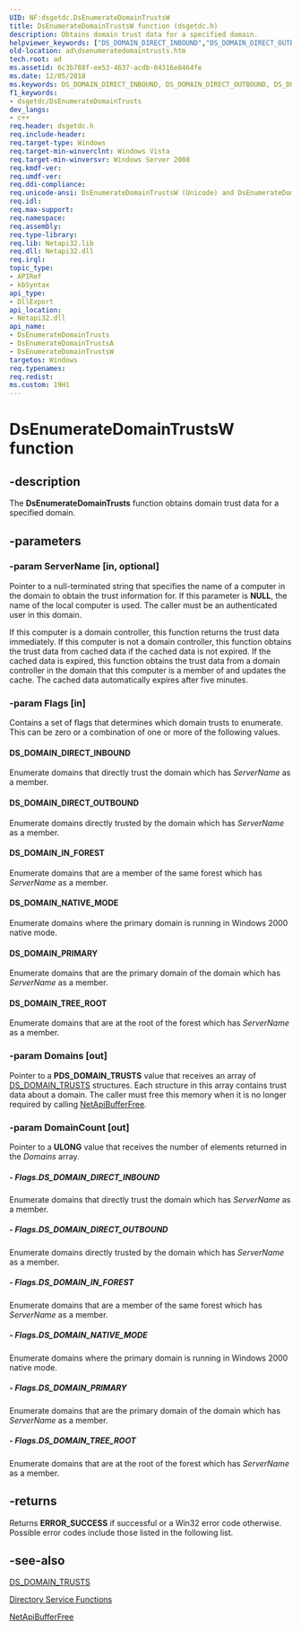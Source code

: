 ```yaml
---
UID: NF:dsgetdc.DsEnumerateDomainTrustsW
title: DsEnumerateDomainTrustsW function (dsgetdc.h)
description: Obtains domain trust data for a specified domain.
helpviewer_keywords: ["DS_DOMAIN_DIRECT_INBOUND","DS_DOMAIN_DIRECT_OUTBOUND","DS_DOMAIN_IN_FOREST","DS_DOMAIN_NATIVE_MODE","DS_DOMAIN_PRIMARY","DS_DOMAIN_TREE_ROOT","DsEnumerateDomainTrusts","DsEnumerateDomainTrusts function [Active Directory]","DsEnumerateDomainTrustsA","DsEnumerateDomainTrustsW","_glines_dsenumeratedomaintrusts","ad.dsenumeratedomaintrusts","dsgetdc/DsEnumerateDomainTrusts","dsgetdc/DsEnumerateDomainTrustsA","dsgetdc/DsEnumerateDomainTrustsW"]
old-location: ad\dsenumeratedomaintrusts.htm
tech.root: ad
ms.assetid: 6c3b788f-ee53-4637-acdb-04316e8464fe
ms.date: 12/05/2018
ms.keywords: DS_DOMAIN_DIRECT_INBOUND, DS_DOMAIN_DIRECT_OUTBOUND, DS_DOMAIN_IN_FOREST, DS_DOMAIN_NATIVE_MODE, DS_DOMAIN_PRIMARY, DS_DOMAIN_TREE_ROOT, DsEnumerateDomainTrusts, DsEnumerateDomainTrusts function [Active Directory], DsEnumerateDomainTrustsA, DsEnumerateDomainTrustsW, _glines_dsenumeratedomaintrusts, ad.dsenumeratedomaintrusts, dsgetdc/DsEnumerateDomainTrusts, dsgetdc/DsEnumerateDomainTrustsA, dsgetdc/DsEnumerateDomainTrustsW
f1_keywords:
- dsgetdc/DsEnumerateDomainTrusts
dev_langs:
- c++
req.header: dsgetdc.h
req.include-header: 
req.target-type: Windows
req.target-min-winverclnt: Windows Vista
req.target-min-winversvr: Windows Server 2008
req.kmdf-ver: 
req.umdf-ver: 
req.ddi-compliance: 
req.unicode-ansi: DsEnumerateDomainTrustsW (Unicode) and DsEnumerateDomainTrustsA (ANSI)
req.idl: 
req.max-support: 
req.namespace: 
req.assembly: 
req.type-library: 
req.lib: Netapi32.lib
req.dll: Netapi32.dll
req.irql: 
topic_type:
- APIRef
- kbSyntax
api_type:
- DllExport
api_location:
- Netapi32.dll
api_name:
- DsEnumerateDomainTrusts
- DsEnumerateDomainTrustsA
- DsEnumerateDomainTrustsW
targetos: Windows
req.typenames: 
req.redist: 
ms.custom: 19H1
---
```


# DsEnumerateDomainTrustsW function


## -description


The <b>DsEnumerateDomainTrusts</b> function obtains domain trust data for a specified domain.


## -parameters




### -param ServerName [in, optional]

Pointer to a null-terminated string that specifies the name of a computer in the domain to obtain the trust information for. If this parameter is <b>NULL</b>, the name of the local computer is used. The caller must be an authenticated user in this domain.

If this computer is a domain controller, this function returns the trust data immediately. If this computer is not a domain controller, this function  obtains the trust data  from cached data if the cached data is not expired. If the cached data is expired, this function obtains the trust data from a domain controller in the domain that this computer is a member of and updates the cache. The cached data automatically expires after five minutes.


### -param Flags [in]

Contains a set of flags that determines which domain trusts to enumerate. This can be zero or a combination of one or more of the following values.



#### DS_DOMAIN_DIRECT_INBOUND

Enumerate domains that directly trust the domain which has <i>ServerName</i> as a member.



#### DS_DOMAIN_DIRECT_OUTBOUND

Enumerate domains directly trusted by the domain which has <i>ServerName</i> as a member.



#### DS_DOMAIN_IN_FOREST

Enumerate domains that are a member of the same forest which has <i>ServerName</i> as a member.



#### DS_DOMAIN_NATIVE_MODE

Enumerate domains where the primary domain is running in Windows 2000 native mode.



#### DS_DOMAIN_PRIMARY

Enumerate domains that are the primary domain of the domain which has <i>ServerName</i> as a member.



#### DS_DOMAIN_TREE_ROOT

Enumerate domains that are at the root of the forest which has <i>ServerName</i> as a member.


### -param Domains [out]

Pointer to a <b>PDS_DOMAIN_TRUSTS</b> value that receives an array of <a href="https://docs.microsoft.com/windows/desktop/api/dsgetdc/ns-dsgetdc-ds_domain_trustsa">DS_DOMAIN_TRUSTS</a> structures. Each structure in this array contains trust data about a domain. The caller must free this memory when it is no longer required by calling <a href="https://docs.microsoft.com/windows/desktop/api/lmapibuf/nf-lmapibuf-netapibufferfree">NetApiBufferFree</a>.


### -param DomainCount [out]

Pointer to a <b>ULONG</b> value that receives the number of elements returned in the <i>Domains</i> array.


##### - Flags.DS_DOMAIN_DIRECT_INBOUND

Enumerate domains that directly trust the domain which has <i>ServerName</i> as a member.


##### - Flags.DS_DOMAIN_DIRECT_OUTBOUND

Enumerate domains directly trusted by the domain which has <i>ServerName</i> as a member.


##### - Flags.DS_DOMAIN_IN_FOREST

Enumerate domains that are a member of the same forest which has <i>ServerName</i> as a member.


##### - Flags.DS_DOMAIN_NATIVE_MODE

Enumerate domains where the primary domain is running in Windows 2000 native mode.


##### - Flags.DS_DOMAIN_PRIMARY

Enumerate domains that are the primary domain of the domain which has <i>ServerName</i> as a member.


##### - Flags.DS_DOMAIN_TREE_ROOT

Enumerate domains that are at the root of the forest which has <i>ServerName</i> as a member.


## -returns



Returns <b>ERROR_SUCCESS</b> if successful or a Win32 error code otherwise. Possible error codes include those listed in the following list.




## -see-also




<a href="https://docs.microsoft.com/windows/desktop/api/dsgetdc/ns-dsgetdc-ds_domain_trustsa">DS_DOMAIN_TRUSTS</a>



<a href="https://docs.microsoft.com/windows/desktop/AD/directory-service-functions">Directory Service
    Functions</a>



<a href="https://docs.microsoft.com/windows/desktop/api/lmapibuf/nf-lmapibuf-netapibufferfree">NetApiBufferFree</a>
 

 

